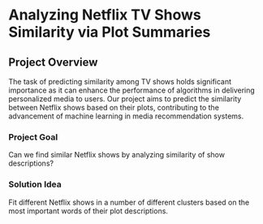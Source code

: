 # Analyzing Netflix TV Shows Similarity via Plot Summaries
## Project Overview
The task of predicting similarity among TV shows holds significant importance as it can enhance the performance of algorithms in delivering personalized media to users. Our project aims to predict the similarity between Netflix shows based on their plots, contributing to the advancement of machine learning in media recommendation systems.

### Project Goal
Can we find similar Netflix shows by analyzing similarity of show descriptions? 
### Solution Idea
Fit different Netflix shows in a number of different clusters based on the most important words of their plot descriptions.
